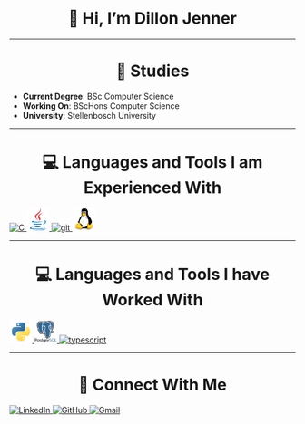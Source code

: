 <h1 align="center">
  👋 Hi, I’m Dillon Jenner
</h1>

---

<h1 align="center">
  📖 Studies
</h1>

- **Current Degree**: BSc Computer Science
- **Working On**: BScHons Computer Science
- **University**: Stellenbosch University

---

<h1 align="center">
  💻 Languages and Tools I am Experienced With
</h1>
<p align="left">
  <a href="https://en.cppreference.com/w/c" target="_blank" rel="noreferrer"> 
    <img src="https://upload.wikimedia.org/wikipedia/commons/1/18/C_Programming_Language.svg" alt="C" width="40" height="40"/> 
  </a>
  <a href="https://www.java.com" target="_blank" rel="noreferrer"> 
    <img src="https://raw.githubusercontent.com/devicons/devicon/master/icons/java/java-original.svg" alt="java" width="40" height="40"/> 
  </a> 
  <a href="https://git-scm.com/" target="_blank" rel="noreferrer"> 
    <img src="https://www.vectorlogo.zone/logos/git-scm/git-scm-icon.svg" alt="git" width="40" height="40"/> 
  </a> 
  <a href="https://www.linux.org/" target="_blank" rel="noreferrer"> 
    <img src="https://raw.githubusercontent.com/devicons/devicon/master/icons/linux/linux-original.svg" alt="linux" width="40" height="40"/> 
  </a> 

---

<h1 align="center">
  💻 Languages and Tools I have Worked With
</h1>
<p align="left">
  <a href="https://www.python.org" target="_blank" rel="noreferrer"> 
    <img src="https://raw.githubusercontent.com/devicons/devicon/master/icons/python/python-original.svg" alt="python" width="40" height="40"/> 
  </a>
  <a href="https://www.postgresql.org" target="_blank" rel="noreferrer"> 
    <img src="https://raw.githubusercontent.com/devicons/devicon/master/icons/postgresql/postgresql-original-wordmark.svg" alt="postgresql" width="40" height="40"/> 
  </a> 
  <a href="https://www.typescriptlang.org/" target="_blank" rel="noreferrer"> 
    <img src="https://www.vectorlogo.zone/logos/typescriptlang/typescriptlang-icon.svg" alt="typescript" width="40" height="40"/> 
  </a>

---

<h1 align="center">
  📱 Connect With Me
</h1>
<p align="left">
<a href="https://linkedin.com/in/dillon-jenner/" target="blank">
  <img src="https://img.shields.io/badge/LinkedIn-0077B5?logo=linkedin&logoColor=white" alt="LinkedIn" height="30">
</a>
<a href="https://github.com/DTJenner" target="_blank">
  <img src="https://img.shields.io/badge/GitHub-181717?logo=github&logoColor=white" alt="GitHub" height="30">
</a>
<a href="mailto:dillon2201@gmail.com" target="_blank">
  <img src="https://img.shields.io/badge/Gmail-D14836?logo=gmail&logoColor=white" alt="Gmail" height="30">
</a>
